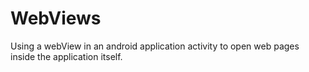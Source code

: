 # WebViews

Using a webView in an android application activity to open web pages inside the application itself.
